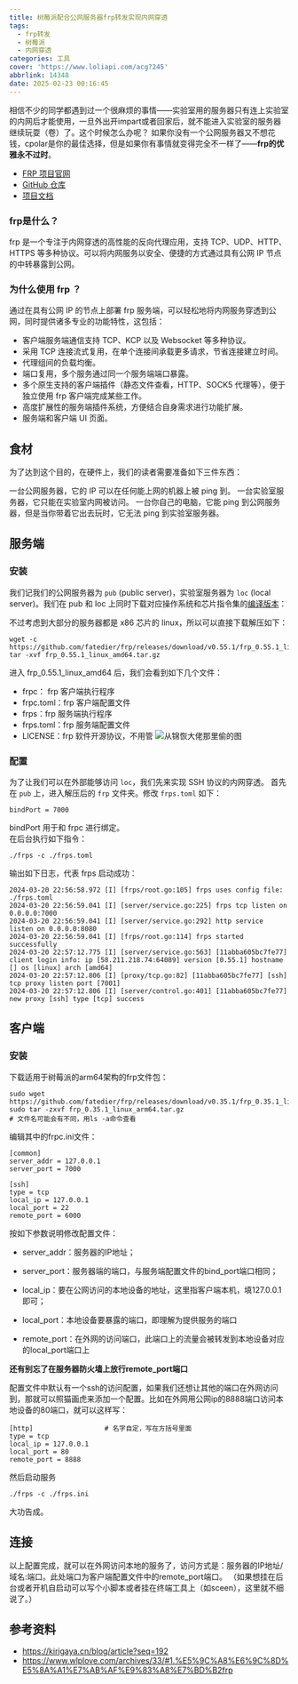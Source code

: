 ```yaml
---
title: 树莓派配合公网服务器frp转发实现内网穿透
tags:
  - frp转发
  - 树莓派
  - 内网穿透
categories: 工具
cover: 'https://www.loliapi.com/acg?245'
abbrlink: 14348
date: 2025-02-23 00:16:45
---
```

相信不少的同学都遇到过一个很麻烦的事情——实验室用的服务器只有连上实验室的内网后才能使用，一旦外出开impart或者回家后，就不能进入实验室的服务器继续玩耍（卷）了。这个时候怎么办呢？
如果你没有一个公网服务器又不想花钱，cpolar是你的最佳选择，但是如果你有事情就变得完全不一样了——**frp的优雅永不过时**。
- [FRP 项目官网](https://gofrp.org/)
- [GitHub 仓库](https://github.com/fatedier/frp)
- [项目文档](https://gofrp.org/docs/)

### frp是什么？
frp 是一个专注于内网穿透的高性能的反向代理应用，支持 TCP、UDP、HTTP、HTTPS 等多种协议。可以将内网服务以安全、便捷的方式通过具有公网 IP 节点的中转暴露到公网。

### 为什么使用 frp ？
通过在具有公网 IP 的节点上部署 frp 服务端，可以轻松地将内网服务穿透到公网，同时提供诸多专业的功能特性，这包括：

- 客户端服务端通信支持 TCP、KCP 以及 Websocket 等多种协议。
- 采用 TCP 连接流式复用，在单个连接间承载更多请求，节省连接建立时间。
- 代理组间的负载均衡。
- 端口复用，多个服务通过同一个服务端端口暴露。
- 多个原生支持的客户端插件（静态文件查看，HTTP、SOCK5 代理等），便于独立使用 frp 客户端完成某些工作。
- 高度扩展性的服务端插件系统，方便结合自身需求进行功能扩展。
- 服务端和客户端 UI 页面。
## 食材
为了达到这个目的，在硬件上，我们的读者需要准备如下三件东西：

一台公网服务器，它的 IP 可以在任何能上网的机器上被 ping 到。
一台实验室服务器，它只能在实验室内网被访问。
一台你自己的电脑，它能 ping 到公网服务器，但是当你带着它出去玩时，它无法 ping 到实验室服务器。

## 服务端
### 安装
我们记我们的公网服务器为 `pub` (public server)，实验室服务器为 `loc` (local server)。我们在 pub 和 loc 上同时下载对应操作系统和芯片指令集的[编译版本](https://github.com/fatedier/frp/releases)：

不过考虑到大部分的服务器都是 x86 芯片的 linux，所以可以直接下载解压如下：

```
wget -c https://github.com/fatedier/frp/releases/download/v0.55.1/frp_0.55.1_linux_amd64.tar.gz
tar -xvf frp_0.55.1_linux_amd64.tar.gz
```
进入 frp_0.55.1_linux_amd64 后，我们会看到如下几个文件：

- frpc： frp 客户端执行程序
- frpc.toml：frp 客户端配置文件
- frps：frp 服务端执行程序
- frps.toml：frp 服务端配置文件
- LICENSE：frp 软件开源协议，不用管
![从锦恢大佬那里偷的图](image.png)

### 配置
为了让我们可以在外部能够访问 `loc`，我们先来实现 SSH 协议的内网穿透。
首先在 `pub` 上，进入解压后的 `frp` 文件夹。修改 `frps.toml` 如下：
```
bindPort = 7000
```
bindPort 用于和 frpc 进行绑定。   
在后台执行如下指令：
```
./frps -c ./frps.toml
```
输出如下日志，代表 frps 启动成功：
```
2024-03-20 22:56:58.972 [I] [frps/root.go:105] frps uses config file: ./frps.toml
2024-03-20 22:56:59.041 [I] [server/service.go:225] frps tcp listen on 0.0.0.0:7000
2024-03-20 22:56:59.041 [I] [server/service.go:292] http service listen on 0.0.0.0:8080
2024-03-20 22:56:59.041 [I] [frps/root.go:114] frps started successfully
2024-03-20 22:57:12.775 [I] [server/service.go:563] [11abba605bc7fe77] client login info: ip [58.211.218.74:64089] version [0.55.1] hostname [] os [linux] arch [amd64]
2024-03-20 22:57:12.806 [I] [proxy/tcp.go:82] [11abba605bc7fe77] [ssh] tcp proxy listen port [7001]
2024-03-20 22:57:12.806 [I] [server/control.go:401] [11abba605bc7fe77] new proxy [ssh] type [tcp] success
```
## 客户端
### 安装
下载适用于树莓派的arm64架构的frp文件包：
```
sudo wget https://github.com/fatedier/frp/releases/download/v0.35.1/frp_0.35.1_linux_arm64.tar.gz
sudo tar -zxvf frp_0.35.1_linux_arm64.tar.gz
# 文件名可能会有不同，用ls -a命令查看
```
编辑其中的frpc.ini文件：
```
[common]
server_addr = 127.0.0.1
server_port = 7000

[ssh]
type = tcp
local_ip = 127.0.0.1
local_port = 22
remote_port = 6000
```
按如下参数说明修改配置文件：

- server_addr：服务器的IP地址；

- server_port：服务器端的端口，与服务端配置文件的bind_port端口相同；

- local_ip：要在公网访问的本地设备的地址，这里指客户端本机，填127.0.0.1即可；

- local_port：本地设备要暴露的端口，即理解为提供服务的端口

- remote_port：在外网的访问端口，此端口上的流量会被转发到本地设备对应的local_port端口上

**还有别忘了在服务器防火墙上放行remote_port端口**

配置文件中默认有一个ssh的访问配置，如果我们还想让其他的端口在外网访问到，那就可以照猫画虎来添加一个配置。比如在外网用公网ip的8888端口访问本地设备的80端口，就可以这样写：
```
[http]                  # 名字自定，写在方括号里面
type = tcp
local_ip = 127.0.0.1
local_port = 80
remote_port = 8888
```
然后启动服务
```
./frps -c ./frps.ini
```
大功告成。
## 连接

以上配置完成，就可以在外网访问本地的服务了，访问方式是：服务器的IP地址/域名:端口。此处端口为客户端配置文件中的remote_port端口。
（如果想挂在后台或者开机自启动可以写个小脚本或者挂在终端工具上（如sceen），这里就不细说了。）

## 参考资料
- https://kirigaya.cn/blog/article?seq=192
- https://www.wlplove.com/archives/33/#1.%E5%9C%A8%E6%9C%8D%E5%8A%A1%E7%AB%AF%E9%83%A8%E7%BD%B2frp